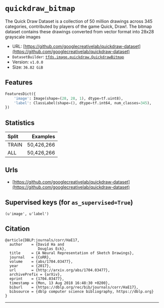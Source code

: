 <div itemscope itemtype="http://schema.org/Dataset">
  <div itemscope itemprop="includedInDataCatalog" itemtype="http://schema.org/DataCatalog">
    <meta itemprop="name" content="TensorFlow Datasets" />
  </div>
  <meta itemprop="name" content="quickdraw_bitmap" />
  <meta itemprop="description" content="The Quick Draw Dataset is a collection of 50 million drawings across 345 categories, contributed by players of the game Quick, Draw!. The bitmap dataset contains these drawings converted from vector format into 28x28 grayscale images" />
  <meta itemprop="url" content="https://www.tensorflow.org/datasets/catalog/quickdraw_bitmap" />
  <meta itemprop="sameAs" content="https://github.com/googlecreativelab/quickdraw-dataset" />
</div>

# `quickdraw_bitmap`

The Quick Draw Dataset is a collection of 50 million drawings across 345
categories, contributed by players of the game Quick, Draw!. The bitmap dataset
contains these drawings converted from vector format into 28x28 grayscale images

*   URL:
    [https://github.com/googlecreativelab/quickdraw-dataset](https://github.com/googlecreativelab/quickdraw-dataset)
*   `DatasetBuilder`:
    [`tfds.image.quickdraw.QuickdrawBitmap`](https://github.com/tensorflow/datasets/tree/master/tensorflow_datasets/image/quickdraw.py)
*   Version: `v1.0.0`
*   Size: `36.82 GiB`

## Features
```python
FeaturesDict({
    'image': Image(shape=(28, 28, 1), dtype=tf.uint8),
    'label': ClassLabel(shape=(), dtype=tf.int64, num_classes=345),
})
```

## Statistics

Split | Examples
:---- | ---------:
TRAIN | 50,426,266
ALL   | 50,426,266

## Urls

*   [https://github.com/googlecreativelab/quickdraw-dataset](https://github.com/googlecreativelab/quickdraw-dataset)

## Supervised keys (for `as_supervised=True`)
`(u'image', u'label')`

## Citation
```
@article{DBLP:journals/corr/HaE17,
  author    = {David Ha and
               Douglas Eck},
  title     = {A Neural Representation of Sketch Drawings},
  journal   = {CoRR},
  volume    = {abs/1704.03477},
  year      = {2017},
  url       = {http://arxiv.org/abs/1704.03477},
  archivePrefix = {arXiv},
  eprint    = {1704.03477},
  timestamp = {Mon, 13 Aug 2018 16:48:30 +0200},
  biburl    = {https://dblp.org/rec/bib/journals/corr/HaE17},
  bibsource = {dblp computer science bibliography, https://dblp.org}
}
```

--------------------------------------------------------------------------------
